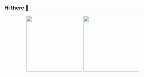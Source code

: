 ### Hi there 👋

<div align="center">
  <a href="https://github.com/carlossouzadev">
  <img height="180em" src="https://github-readme-stats-phi-three-89.vercel.app/api?username=carlossouzadev&show_icons=true&theme=dark&include_all_commits=true&count_private=true"/>
  <img height="180em" src="https://github-readme-stats-phi-three-89.vercel.app/api/top-langs/?username=carlossouzadev&langs_count=10&theme=dark"/>
</div>
  
 

<!--
**carlossouzadev/carlossouzadev** is a ✨ _special_ ✨ repository because its `README.md` (this file) appears on your GitHub profile.

Here are some ideas to get you started:

- 🔭 I’m currently working on ...
- 🌱 I’m currently learning ...
- 👯 I’m looking to collaborate on ...
- 🤔 I’m looking for help with ...
- 💬 Ask me about ...
- 📫 How to reach me: ...
- 😄 Pronouns: ...
- ⚡ Fun fact: ...
-->
